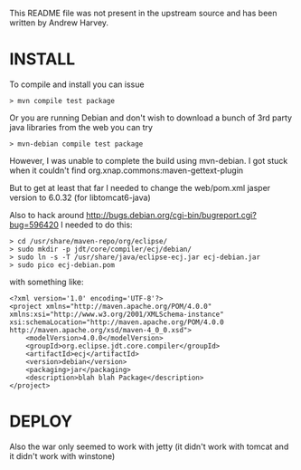 This README file was not present in the upstream source and has been written by
Andrew Harvey.

INSTALL
=======

To compile and install you can issue

`> mvn compile test package`

Or you are running Debian and don't wish to download a bunch of 3rd party java libraries from the web you can try

`> mvn-debian compile test package`

However, I was unable to complete the build using mvn-debian. I got stuck when it couldn't find org.xnap.commons:maven-gettext-plugin

But to get at least that far I needed to change the web/pom.xml jasper version to 6.0.32 (for libtomcat6-java)

Also to hack around http://bugs.debian.org/cgi-bin/bugreport.cgi?bug=596420 I needed to do this:
```
> cd /usr/share/maven-repo/org/eclipse/
> sudo mkdir -p jdt/core/compiler/ecj/debian/
> sudo ln -s -T /usr/share/java/eclipse-ecj.jar ecj-debian.jar
> sudo pico ecj-debian.pom
```

with something like:
```
<?xml version='1.0' encoding='UTF-8'?>
<project xmlns="http://maven.apache.org/POM/4.0.0" xmlns:xsi="http://www.w3.org/2001/XMLSchema-instance" xsi:schemaLocation="http://maven.apache.org/POM/4.0.0 http://maven.apache.org/xsd/maven-4_0_0.xsd">
    <modelVersion>4.0.0</modelVersion>
    <groupId>org.eclipse.jdt.core.compiler</groupId>
    <artifactId>ecj</artifactId>
    <version>debian</version>
    <packaging>jar</packaging>
    <description>blah blah Package</description>
</project>
```

DEPLOY
======

Also the war only seemed to work with jetty (it didn't work with tomcat and it didn't work with winstone)
